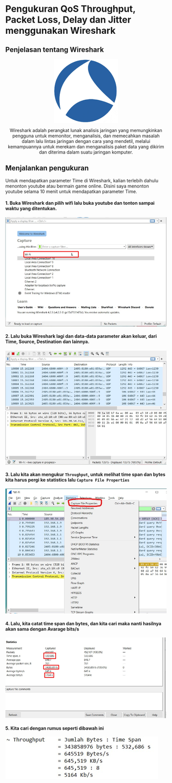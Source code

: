 # Pengukuran QoS Throughput, Packet Loss, Delay dan Jitter menggunakan Wireshark

## Penjelasan tentang Wireshark

<p align="center" style="margin-bottom: 0px !important;">
  <img width="200" src="wire.png" alt="Alma" align="center">
</p>

<p align="center" >Wireshark adalah perangkat lunak analisis jaringan yang memungkinkan pengguna untuk memonitor, menganalisis, dan memecahkan masalah dalam lalu lintas jaringan dengan cara yang mendetil, melalui kemampuannya untuk merekam dan menganalisis paket data yang dikirim dan diterima dalam suatu jaringan komputer.</p>

## Menjalankan pengukuran
Untuk mendapatkan parameter Time di Wireshark, kalian terlebih dahulu menonton youtube atau bermain game online. Disini saya menonton youtube selama 10 menit untuk mendapatkan parameter Time.

#### 1. Buka Wireshark dan pilih wifi lalu buka youtube dan tonton sampai waktu yang ditentukan.
![1](1.jpg)

#### 2. Lalu buka Wireshark lagi dan data-data parameter akan keluar, dari Time, Source, Destination dan lainnya.
![2](3.jpg)

#### 3. Lalu kita akan mengukur `Throughput`, untuk melihat time span dan bytes kita harus pergi ke statistics lalu `Capture File Properties`
![3](13.jpg)

#### 4. Lalu, kita catat time span dan bytes, dan kita cari maka nanti hasilnya akan sama dengan Avarage bits/s
![4](4.jpg)

#### 5. Kita cari dengan rumus seperti dibawah ini
![5](5.jpg)

